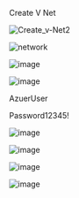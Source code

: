 
Create V Net

![Create_v-Net2](https://user-images.githubusercontent.com/42642927/226190313-632d071c-5414-4d0f-9b97-57323cb9609a.png)


![network](https://user-images.githubusercontent.com/42642927/226190328-47cb0917-93be-418c-a0db-57484464e61e.png)

![image](https://user-images.githubusercontent.com/42642927/226191248-8c6f99dd-901a-45b5-8f76-5c7b3d9a881e.png)

![image](https://user-images.githubusercontent.com/42642927/226203600-121da7e1-8d37-4a2c-92da-aa7b6a6bae52.png)

AzuerUser

Password12345!

![image](https://user-images.githubusercontent.com/42642927/226203914-a485f80f-4411-4085-9178-377497edf181.png)


![image](https://user-images.githubusercontent.com/42642927/226215834-0f7ff7b0-631e-4840-ae4c-3f5493241928.png)


![image](https://user-images.githubusercontent.com/42642927/226216294-44d3b999-51d8-41a5-bdfc-efc031b10619.png)

![image](https://user-images.githubusercontent.com/42642927/226216377-01e5a2ef-3e78-4f0b-a2b7-469ec88f9931.png)
